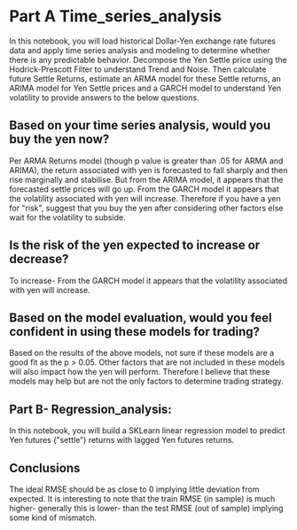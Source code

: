 # Part A Time_series_analysis
In this notebook, you will load historical Dollar-Yen exchange rate futures data and apply time series analysis and modeling to determine whether there is any predictable behavior. Decompose the Yen Settle price using the Hodrick-Prescott Filter to understand Trend and Noise. Then calculate future Settle Returns, estimate an ARMA model for these Settle returns, an ARIMA model for Yen Settle prices and a GARCH model to understand Yen volatility to provide answers to the below questions.

## Based on your time series analysis, would you buy the yen now?
Per ARMA Returns model (though p value is greater than .05 for ARMA and ARIMA), the return associated with yen is forecasted to fall sharply and then rise marginally and stabilise. But from the ARIMA model, it appears that the forecasted settle prices will go up. From the GARCH model it appears that the volatility associated with yen will increase. Therefore if you have a yen for "risk", suggest that you buy the yen after considering other factors else wait for the volatility to subside.

## Is the risk of the yen expected to increase or decrease?
To increase- From the GARCH model it appears that the volatility associated with yen will increase.

## Based on the model evaluation, would you feel confident in using these models for trading?
Based on the results of the above models, not sure if these models are a good fit as the p > 0.05. Other factors that are not included in these models will also impact how the yen will perform. Therefore I believe that these models may help but are not the only factors to determine trading strategy.

## Part B- Regression_analysis:
In this notebook, you will build a SKLearn linear regression model to predict Yen futures ("settle") returns with lagged Yen futures returns. 
## Conclusions
The ideal RMSE should be as close to 0 implying little deviation from expected. It is interesting to note that the train  RMSE (in sample) is much higher- generally this is lower- than the test RMSE (out of sample) implying some kind of mismatch.